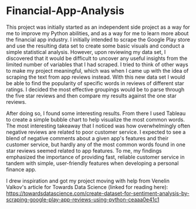 # Financial-App-Analysis

This project was initially started as an independent side project as a way for me to improve my Python abilities, and as a way for me to learn more about the financial app industry. I initially intended to scrape the Google Play store and use the resulting data set to create some basic visuals and conduct a simple statistical analysis. However, upon reviewing my data set, I discovered that it would be difficult to uncover any useful insights from the limited number of variables that I had scraped. I tried to think of other ways to make my project meaningful, which was when I came up with the idea of scraping the text from app reviews instead. With this new data set I would be able to find the popularity of specific words in reviews of different star ratings. I decided the most effective groupings would be to parse through the five star reviews and then compare my results against the one star reviews. 

After doing so, I found some interesting results. From there I used Tableau to create a simple bubble chart to help visualize the most common words. The most interesting takeaway that I noticed was how overwhelmingly often negative reviews are related to poor customer service. I expected to see a blend of negative comments about a given app's features and their customer service, but hardly any of the most common words found in one star reviews seemed related to app features. To me, my findings emphasized the importance of providing fast, reliable customer service in tandem with simple, user-friendly features when developing a personal finance app.

I drew inspiration and got my project moving with help from Venelin Valkov's article for Towards Data Science (linked for reading here):
https://towardsdatascience.com/create-dataset-for-sentiment-analysis-by-scraping-google-play-app-reviews-using-python-ceaaa0e41c1 

